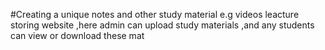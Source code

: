 #Creating a unique notes and other study material e.g videos leacture storing website ,here admin can upload study materials ,and any students can view or download these mat 